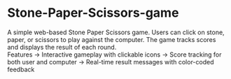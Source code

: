 # Stone-Paper-Scissors-game
A simple web-based Stone Paper Scissors game. Users can click on stone, paper, or scissors to play against the computer. The game tracks scores and displays the result of each round.  
Features 
-> Interactive gameplay with clickable icons 
-> Score tracking for both user and computer 
-> Real-time result messages with color-coded feedback
